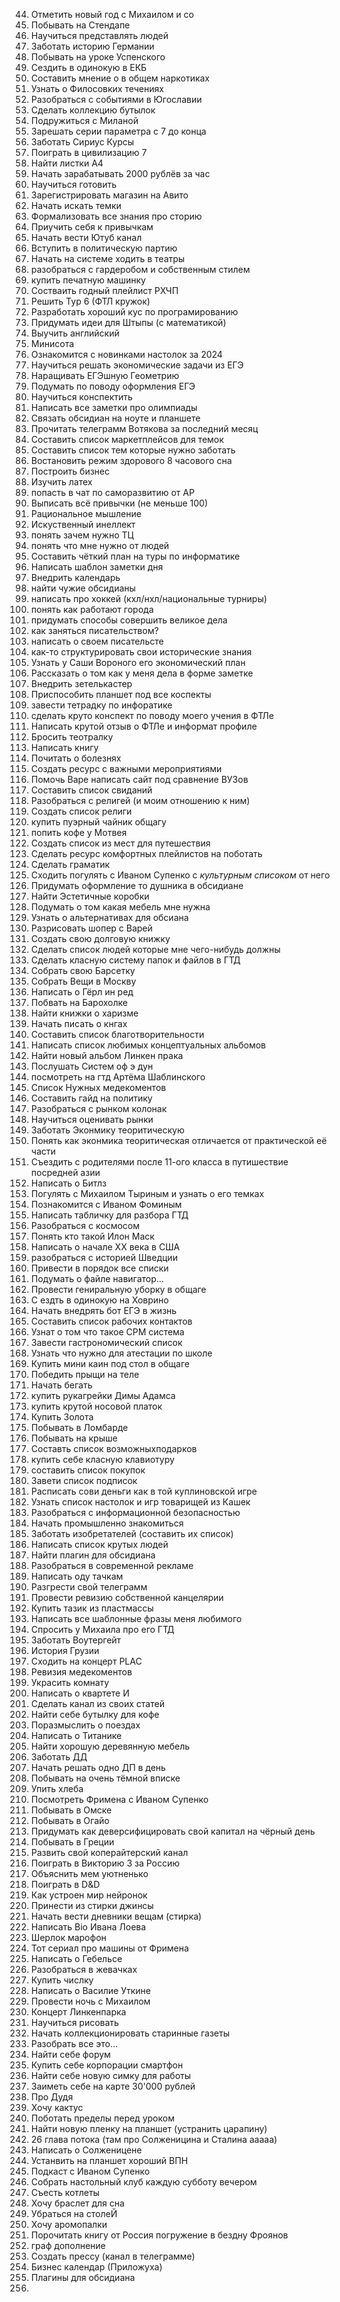 44. Отметить новый год с Михаилом и со
45. Побывать на Стендапе
46. Научиться представлять людей
47. Заботать историю Германии
48. Побывать на уроке Успенского
49. Сездить в одинокую в ЕКБ
50. Составить мнение о в общем наркотиках
51. Узнать о Филосовких течениях
52. Разобраться с событиями в Югославии
53. Сделать коллекцию бутылок
54. Подружиться с Миланой
55. Зарешать серии параметра с 7 до конца
56. Заботать Сириус Курсы
57. Поиграть в цивилизацию 7
58. Найти листки А4
59. Начать зарабатывать 2000 рублёв за час
60. Научиться готовить
61. Зарегистрировать магазин на Авито
62. Начать искать темки
63. Формализовать все знания про сторию
64. Приучить себя к привычкам
65. Начать вести Ютуб канал
66. Вступить в политическую партию
67. Начать на системе ходить в театры
68. разобраться с гардеробом и собственным стилем
69. купить печатную машинку
70. Состваить годный плейлист РХЧП
71. Решить Тур 6 (ФТЛ кружок)
72. Разработать хороший кус по програмированию
73. Придумать идеи для Штыпы (с математикой)
74. Выучить английский
75. Минисота
76. Ознакомится с новинками настолок за 2024
77. Научиться решать экономические задачи из ЕГЭ
78. Наращивать ЕГЭшную Геометрию
79. Подумать по поводу оформления ЕГЭ
80. Научиться конспектить
81. Написать все заметки про олимпиады
82. Связать обсидиан на ноуте и планшете
83. Прочитать телеграмм Вотякова за последний месяц
84. Составить список маркетплейсов для темок
85. Составить список тем которые нужно заботать
86. Востановить режим здорового 8 часового сна
87. Построить бизнес
88. Изучить латех
89. попасть в чат по саморазвитию от АР
90. Выписать всё привычки (не меньше 100)
91. Рациональное мышление
92. Искуственный инеллект
93. понять зачем нужно ТЦ
94. понять что мне нужно от людей
95. Составить чёткий план на туры по информатике
96. Написать шаблон заметки дня
97. Внедрить календарь
98. найти чужие обсидианы
99. написать про хоккей (кхл/нхл/национальные турниры)
100. понять как работают города
101. придумать способы совершить великое дела
102. как заняться писательством?
103. написать о своем писательсте
104. как-то структурировать свои исторические знания
105. Узнать у Саши Вороного его экономический план
106. Рассказать о том как у меня дела в форме заметке
107. Внедрить зетелькастер
108. Приспособить планшет под все коспекты
109. завести тетрадку по инфоратике
110. сделать круто конспект по поводу моего учения в ФТЛе
111. Написать крутой отзыв о ФТЛе и информат профиле
112. Бросить теотралку
113. Написать книгу
114. Почитать о болезнях
115. Создать ресурс с важными мероприятиями
116. Помочь Варе написать сайт под сравнение ВУЗов
117. Составить список свиданий
118. Разобраться с религей (и моим отношению к ним)
119. Создать список религи
120. купить пуэрный чайник  общагу
121. попить кофе у Мотвея
122. Создать список из мест для путешествия
123. Сделать ресурс комфортных плейлистов на поботать
124. Сделать граматик
125. Сходить погулять с Иваном Супенко с *культурным списоком* от него
126. Придумать оформление то душника в обсидиане
127. Найти Эстетичные коробки
128. Подумать о том какая мебель мне нужна
129. Узнать о альтернативах для обсиана
130. Разрисовать шопер с Варей
131. Создать свою долговую книжку
132. Сделать список людей которые мне чего-нибудь должны
133. Сделать класную систему папок и файлов в ГТД
134. Собрать свою Барсетку
135. Собрать Вещи в Москву
136. Написать о Гёрл ин ред
137. Побвать на Барохолке
138. Найти книжки о харизме
139. Начать писать о кнгах
140. Составить список благотворительности
141. Написать список любимых концептуальных альбомов
142. Найти новый альбом Линкен прака
143. Послушать Систем оф э дун
144. посмотреть на гтд Артёма Шаблинского
145. Список Нужных медекоментов
146. Составить гайд на политику
147. Разобраться с рынком колонак
148. Научиться оценивать рынки
149. Заботать Эконмику теоритическую
150. Понять как эконмика теоритическая отличается от практической её части
151. Съездить с родителями после 11-ого класса в путишествие посредней азии
152. Написать о Битлз
153. Погулять с Михаилом Тыриным и узнать о его темках
154. Познакомится с Иваном Фоминым
155. Написать табличку для разбора ГТД
156. Разобраться с космосом
157. Понять кто такой Илон Маск
158. Написать о начале ХХ века в США
159. разобраться с историей Шведции
160. Привести в порядок все списки
161. Подумать о файле навигатор...
162. Провести гениральную уборку в общаге
163. С ездть в одинокую на Ховрино
164. Начать внедрять бот ЕГЭ в жизнь
165. Составить список рабочих контактов
166. Узнат о том что такое СРМ система
167. Завести гастрономический список
168. Узнать что нужно для атестации по школе
169. Купить мини каин под стол в общаге
170. Победить прыщи на теле
171. Начать бегать
172. купить рукагрейки Димы Адамса
173. купить крутой носовой платок
174. Купить Золота
175. Побывать в Ломбарде
176. Побывать на крыше
177. Составть список возможныхподарков
178. купить себе класную клавиотуру 
179. составить список покупок
180. Завети список подписок
181. Расписать сови деньги как в той куплиновской игре
182. Узнать список настолок и игр товарищей из Кашек
183. Разобраться с информационной безопасностью
184. Начать промышленно знакомиться
185. Заботать изобретателей (составить их список)
186. Написать список крутых людей
187. Найти плагин для обсидиана
188. Разобраться в современной рекламе
189. Написать оду тачкам
190. Разгрести свой телеграмм
191. Провести ревизию собственной канцелярии
192. Купить тазик из пластмассы
193. Написать все шаблонные фразы меня любимого
194. Спросить у Михаила про его ГТД
195. Заботать Воутергейт
196. История Грузии
197. Сходить на концерт PLAC
198. Ревизия медекоментов
199. Украсить комнату
200. Написать о квартете И
201. Сделать канал из своих статей
202. Найти себе бутылку для кофе
203. Поразмыслить о поездах
204. Написать о Титанике
205. Найти хорошую деревянную мебель
206. Заботать ДД
207. Начать решать одно ДП в день
208. Побывать на очень тёмной вписке
209. Упить хлеба
210. Посмотреть Фримена с Иваном Супенко
211. Побывать в Омске
212. Побывать в Огайо
213. Придумать как деверсифицировать свой капитал на чёрный день
214. Побывать в Греции
215. Развить свой коперайтерский канал
216. Поиграть в Викторию 3 за Россию
217. Объяснить мем уютненько
218. Поиграть в D&D
219. Как устроен мир нейронок
220. Принести из стирки джинсы
221. Начать вести дневники вещам (стирка)
222. Написать Bio Ивана Лоева
223. Шерлок марофон
224. Тот сериал про машины от Фримена
225. Написать о Гебельсе
226. Разобраться в жевачках
227. Купить числку
228. Написать о Василие Уткине
229. Провести ночь с Михаилом 
230. Концерт Линкенпарка
231. Научиться рисовать
232. Начать коллекционировать старинные газеты
233. Разобрать все это...
234. Найти себе форум
235. Купить себе корпорации смартфон
236. Найти себе новую симку для работы
237. Заиметь себе на карте 30'000 рублей
238. Про Дудя
239. Хочу кактус
240. Поботать пределы перед уроком
241. Найти новую пленку на планшет (устранить царапину)
242. 26 глава потока (там про Солженицина и Сталина ааааа)
243. Написать о Солженицене
244. Устанвить на планшет хороший ВПН
245. Подкаст с Иваном Супенко
246. Собрать настольный клуб каждую субботу вечером
247. Съесть котлеты
248. Хочу браслет для сна
249. Убраться на столеЙ
250. Хочу аромопалки
251. Порочитать книгу от Россия погружение в бездну Фроянов
252. граф дополнение
254. Создать прессу (канал в телеграмме)
255. Бизнес календар (Приложуха)
256. Плагины для обсидиана
257. 
